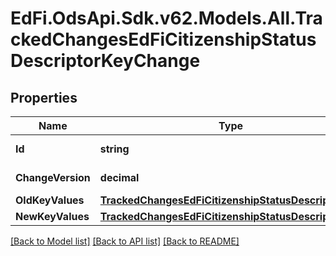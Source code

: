 # EdFi.OdsApi.Sdk.v62.Models.All.TrackedChangesEdFiCitizenshipStatusDescriptorKeyChange

## Properties

Name | Type | Description | Notes
------------ | ------------- | ------------- | -------------
**Id** | **string** | Resource identifier | [optional] 
**ChangeVersion** | **decimal** | Change version | [optional] 
**OldKeyValues** | [**TrackedChangesEdFiCitizenshipStatusDescriptorKey**](TrackedChangesEdFiCitizenshipStatusDescriptorKey.md) |  | [optional] 
**NewKeyValues** | [**TrackedChangesEdFiCitizenshipStatusDescriptorKey**](TrackedChangesEdFiCitizenshipStatusDescriptorKey.md) |  | [optional] 

[[Back to Model list]](../README.md#documentation-for-models) [[Back to API list]](../README.md#documentation-for-api-endpoints) [[Back to README]](../README.md)

